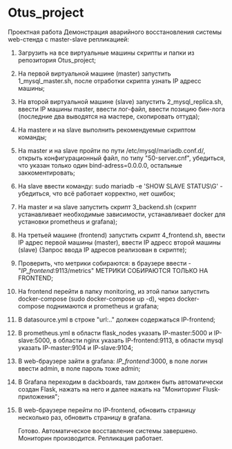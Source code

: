 # Otus_project
Проектная работа
Демонстрация аварийного восстановления системы web-стенда с master-slave репликацией:

1. Загрузить на все виртуальные машины скрипты и папки из репозитория Otus_project;
2. На первой виртуальной машине (master) запустить 1_mysql_master.sh, после отработки скрипта узнать IP адресс машины;
3. На второй виртуальной машине (slave) запустить 2_mysql_replica.sh, ввести IP машины master, ввести лог-файл, ввести позицию бин-лога (последние два выводятся на мастере, скопировать оттуда);
4. На mastere и на slave выполнить рекомендуемые скриптом команды;
5. На master и на slave пройти по пути /etc/mysql/mariadb.conf.d/, открыть конфигурационный файл, по типу "50-server.cnf", убедиться, что указан только один bind-adress=0.0.0.0, остальные заккоментировать;
6. На slave ввести команду: sudo mariadb -e 'SHOW SLAVE STATUS\G' - убедиться, что всё работает корректно, нет ошибок;
7. На master и на slave запустить скрипт 3_backend.sh (скрипт устанавливает необходимые зависимости, устанавливает docker для установки prometheus и grafana);
8. На третьей машине (frontend) запустить скрипт 4_frontend.sh, ввести IP адрес первой машины (master), ввести IP адресс второй машины (slave) (Запрос ввода IP адресов реализован в скрипте);
9. Проверить, что метрики собираются: в браузере ввести - "*IP_frontend*:9113/metrics" МЕТРИКИ СОБИРАЮТСЯ ТОЛЬКО НА FRONTEND;
10. На frontend перейти в папку monitoring, из этой папки запустить docker-compose (sudo docker-compose up -d), через docker-compose поднимаются и prometheus и grafana;
11. В datasource.yml в строке "url:.." должен содержаться IP-frontend;
12. В prometheus.yml в области flask_nodes указать IP-master:5000 и IP-slave:5000, в области nginx указать IP-frontend:9113, в области mysql указать IP-master:9104 и IP-slave:9104;
13. В web-браузере зайти в grafana: *IP_frontend*:3000, в поле логин ввести admin, в поле пароль тоже admin;
14. В Grafana переходим в dackboards, там должен быть автоматически создан Flask, нажать на него и далее нажать на "Мониторинг Flusk-приложения";
15. В web-браузере перейти по IP-frontend, обновить страницу несколько раз, обновить страницу в grafana.

    Готово. Автоматическое восставление системы завершено. Мониторин производится. Репликация работает.
